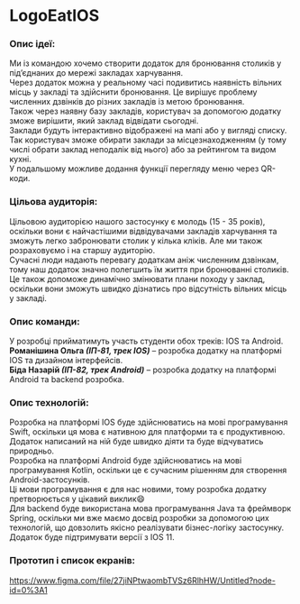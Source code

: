 # LogoEatIOS

### Опис ідеї:
Ми із командою хочемо створити додаток для бронювання столиків у під’єднаних до мережі закладах харчування.  
Через додаток можна у реальному часі подивитись наявність вільних місць у закладі та здійснити бронювання. Це вирішує проблему численних дзвінків до різних закладів із метою бронювання.   
Також через наявну базу закладів, користувач за допомогою додатку зможе вирішити, який заклад відвідати сьогодні.   
Заклади будуть інтерактивно відображені на мапі або у вигляді списку. Так користувач зможе обирати заклади за місцезнаходженням (у тому числі обрати заклад неподалік від нього) або за рейтингом та видом кухні.   
У подальшому можливе додання функції перегляду меню через QR-коди.

### Цільова аудиторія: 
Цільовою аудиторією нашого застосунку є молодь (15 - 35 років), оскільки вони є найчастішими відвідувачами закладів харчування та зможуть легко забронювати столик у кілька кліків. Але ми також розраховуємо і на старшу аудиторію.   
Сучасні люди надають перевагу додаткам аніж численним дзвінкам, тому наш додаток значно полегшить їм життя при бронюванні столиків. Це також допоможе динамічно змінювати плани походу у заклад, оскільки вони зможуть швидко дізнатись про відсутність вільних місць у закладі.

### Опис команди: 
У розробці прийматимуть участь студенти обох треків: IOS та Android.  
**Романішина Ольга *(ІП-81, трек IOS)*** – розробка додатку на платформі IOS та дизайном інтерфейсів.  
**Біда Назарій *(ІП-82, трек Android)*** – розробка додатку на платформі Android та backend розробка.

### Опис технологій: 
Розробка на платформі IOS буде здійснюватись на мові програмування Swift, оскільки ця мова є нативною для платформи та є продуктивною. Додаток написаний на ній буде швидко діяти та буде відчуватись природньо.    
Розробка на платформі Android буде здійснюватись на мові програмування Kotlin, оскільки це є сучасним рішенням для створення Android-застосунків.  
Ці мови програмування є для нас новими, тому розробка додатку претворюється у цікавий виклик:smile:   
Для backend буде використана мова програмування Java та фреймворк Spring, оскільки ми вже маємо досвід розробки за допомогою цих технологій, що довзолить якісно реалізувати бізнес-логіку застосунку.  
Додаток буде підтримувати версії з IOS 11.

### Прототип і список екранів:
https://www.figma.com/file/27jiNPtwaombTVSz6RlhHW/Untitled?node-id=0%3A1
